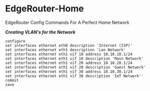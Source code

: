 # EdgeRouter-Home
EdgeRouter Config Commands For A Perfect Home Network

***Creating VLAN's for the Network***
```
configure
set interfaces ethernet eth0 description 'Internet (ISP)'
set interfaces ethernet eth1 description 'Lan Network'
set interfaces ethernet eth1 vif 10 address 10.10.10.1/24
set interfaces ethernet eth1 vif 10 description 'Main Network'
set interfaces ethernet eth1 vif 20 address 10.10.20.1/24
set interfaces ethernet eth1 vif 20 description 'Guest Network'
set interfaces ethernet eth1 vif 30 address 10.10.30.1/24
set interfaces ethernet eth1 vif 30 description 'IoT Network''
commit
save
```
